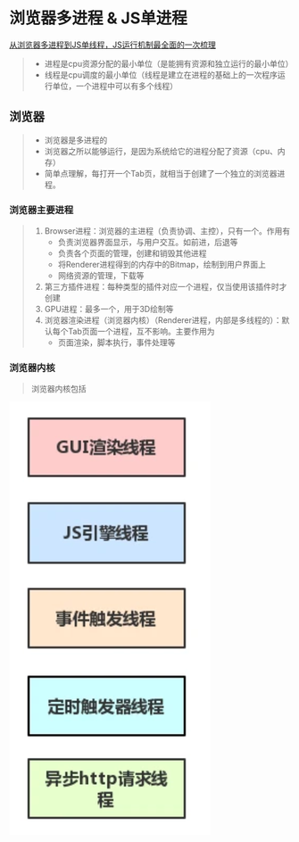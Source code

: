 # 浏览器多进程 & JS单进程

[从浏览器多进程到JS单线程，JS运行机制最全面的一次梳理 ](https://segmentfault.com/a/1190000012925872)

> - 进程是cpu资源分配的最小单位（是能拥有资源和独立运行的最小单位）
> - 线程是cpu调度的最小单位（线程是建立在进程的基础上的一次程序运行单位，一个进程中可以有多个线程）



## 浏览器

> - 浏览器是多进程的
> - 浏览器之所以能够运行，是因为系统给它的进程分配了资源（cpu、内存）
> - 简单点理解，每打开一个Tab页，就相当于创建了一个独立的浏览器进程。



### 浏览器主要进程

> 1. Browser进程：浏览器的主进程（负责协调、主控），只有一个。作用有
>    - 负责浏览器界面显示，与用户交互。如前进，后退等
>    - 负责各个页面的管理，创建和销毁其他进程
>    - 将Renderer进程得到的内存中的Bitmap，绘制到用户界面上
>    - 网络资源的管理，下载等
> 2. 第三方插件进程：每种类型的插件对应一个进程，仅当使用该插件时才创建
> 3. GPU进程：最多一个，用于3D绘制等
> 4. 浏览器渲染进程（浏览器内核）（Renderer进程，内部是多线程的）：默认每个Tab页面一个进程，互不影响。主要作用为
>    - 页面渲染，脚本执行，事件处理等



### 浏览器内核

> 浏览器内核包括

![image-20210812144930799](浏览器多进程&JS单线程.assets/image-20210812144930799-16287509744381.png)

